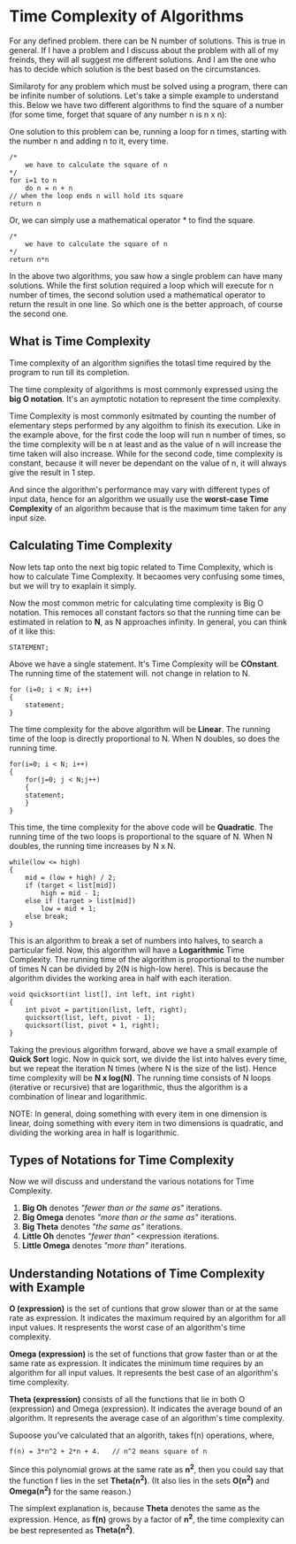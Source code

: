 # Time Complexity of Algorithms

For any defined problem. there can be N number of solutions. This is true in general. 
If I have a problem and I discuss about the problem with all of my freinds, they will 
all suggest me different solutions. And I am the one who has to decide which solution 
is the best based on the circumstances.

Similaroty for any problem which must be solved using a program, there can be infinite
number of solutions. Let's take a simple example to understand this. Below we have two different 
algorithms to find the square of a number (for some time, forget that square of any number n is n x n):

One solution to this problem can be, running a loop for n times, starting with the number n and adding n to it,
every time. 

```
/* 
    we have to calculate the square of n
*/
for i=1 to n
    do n = n + n
// when the loop ends n will hold its square
return n
```

Or, we can simply use a mathematical operator * to find the square.
```
/* 
    we have to calculate the square of n
*/
return n*n
```
In the above two algorithms, you saw how a single problem can have many solutions.
While the first solution required a loop which will execute for n number of times, the second solution used a mathematical operator to return the result in one line. So which one is the better approach, of course the second one.


## What is Time Complexity

Time complexity of an algorithm signifies the totasl time required by the program to run till its completion.

The time complexity of algorithms is most commonly expressed using the **big O notation**.
It's an aymptotic notation to represent the time complexity.

Time Complexity is most commonly esitmated by counting the number of elementary steps performed by any algoithm to finish its execution. Like in the example above, for the first code the loop will run n number of times, so the time complexity will be n at least and as the value of n will increase the time taken will also increase. While for the second code, time complexity is constant, because it will never be dependant on the value of n, it will always give the result in 1 step.

And since the algorithm's performance may vary with different types of input data, hence for an algorithm we usually use the **worst-case Time Complexity** of an algorithm because that is the maximum time taken for any input size. 

## Calculating Time Complexity

Now lets tap onto the next big topic related to Time Complexity, which is how to calculate Time Complexity. It becaomes very confusing some times, but we will try to exaplain it simply.

Now the most common metric for calculating time complexity is Big O notation. This remoces all constant factors so that the running time can be estimated in relation to **N**, as N approaches infinity. In general, you can think of it like this:

```
STATEMENT;
```
Above we have a single statement. It's Time Complexity will be **COnstant**.
The running time of the statement will. not change in relation to N.
```
for (i=0; i < N; i++)
{
    statement;
}
```

The time complexity for the above algorithm will be **Linear**. The running time of the loop is directly proportional to N. When N doubles, so does the running time.

```
for(i=0; i < N; i++) 
{
    for(j=0; j < N;j++)
    { 
    statement;
    }
}
```
This time, the time complexity for the above code will be **Quadratic**. The running time of the two loops is proportional to the square of N. When N doubles, the running time increases by N x N.

```
while(low <= high) 
{
    mid = (low + high) / 2;
    if (target < list[mid])
        high = mid - 1;
    else if (target > list[mid])
        low = mid + 1;
    else break;
}
```

This is an algorithm to break a set of numbers into halves, to search a particular field. Now, this algorithm will have a **Logarithmic** Time Complexity. The running time of the algorithm is proportional to the number of times N can be divided by 2(N is high-low here). This is because the algorithm divides the working area in half with each iteration.

```
void quicksort(int list[], int left, int right)
{
    int pivot = partition(list, left, right);
    quicksort(list, left, pivot - 1);
    quicksort(list, pivot + 1, right);
}
```

Taking the previous algorithm forward, above we have a small example of **Quick Sort** logic. Now in quick sort, we divide the list into halves every time, but we repeat the iteration N times (where N is the size of the list). Hence time complexity will be **N x log(N)**. The running time consists of N loops (iterative or recursive) that are logarithmic, thus the algorithm is a combination of linear and logarithmic.

NOTE: In general, doing something with every item in one dimension is linear, doing something with every item in two dimensions is quadratic, and dividing the working area in half is logarithmic.

## Types of Notations for Time Complexity

Now we will discuss and understand the various notations for Time Complexity.
1. **Big Oh** denotes *"fewer than or the same as"* <expression> iterations.
2. **Big Omega** denotes *"more than or the same as"* <expression> iterations.
3. **Big Theta** denotes *"the same as"* <expression> iterations.
4. **Little Oh** denotes *"fewer than"* <expression iterations.
5. **Little Omega** denotes *"more than"* <expression> iterations. 

## Understanding Notations of Time Complexity with Example

**O (expression)** is the set of cuntions that grow slower than or at the same rate as expression. It indicates the maximum required by an algorithm for all input values. It respresents the worst case of an algorithm's time complexity. 

**Omega (expression)** is the set of functions that grow faster than or at the same rate as expression. It indicates the minimum time requires by an algorithm for all input values. It represents the best case of an algorithm's time complexity.

**Theta (expression)** consists of all the functions that lie in both O (expression) and Omega (expression). It indicates the average bound of an algorithm. It represents the average case of an algorithm's time complexity. 

Supoose you've calculated that an algorith, takes f(n) operations, where,
```
f(n) = 3*n^2 + 2*n + 4.   // n^2 means square of n
```
Since this polynomial grows at the same rate as **n<sup>2</sup>**, then you could say that the function f lies in the set **Theta(n<sup>2</sup>)**. (It also lies in the sets **O(n<sup>2</sup>)** and **Omega(n<sup>2</sup>)** for the same reason.)

The simplext explanation is, because **Theta** denotes the same as the expression. Hence, as **f(n)** grows by a factor of **n<sup>2</sup>**, the time complexity can be best represented as **Theta(n<sup>2</sup>)**.
























